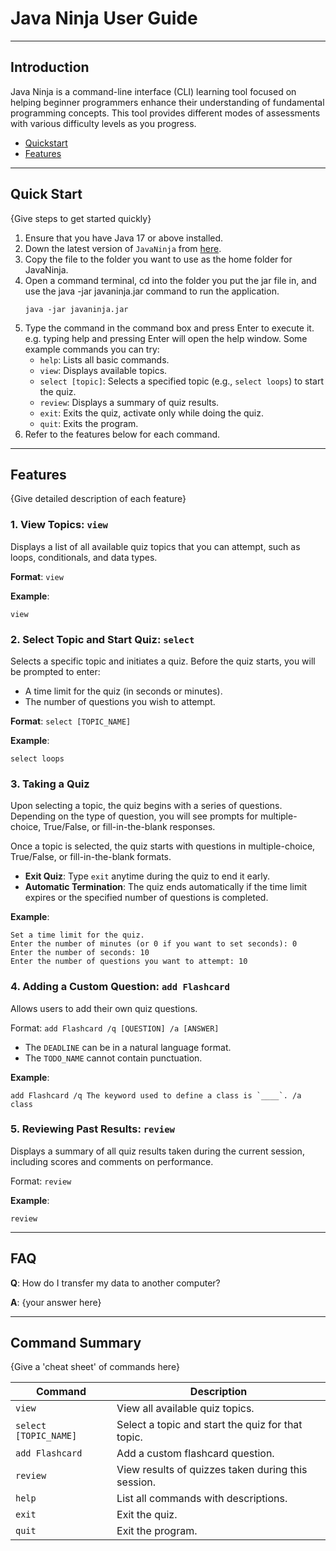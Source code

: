 # Java Ninja User Guide

---

## Introduction

Java Ninja is a command-line interface (CLI) learning tool focused on helping beginner programmers enhance their understanding of fundamental programming concepts. This tool provides different modes of assessments with various difficulty levels as you progress.

- [Quickstart](#QuickStart)
- [Features](#Features)

---

## Quick Start

{Give steps to get started quickly}

1. Ensure that you have Java 17 or above installed.
2. Down the latest version of `JavaNinja` from [here](http://link.to/duke).
3. Copy the file to the folder you want to use as the home folder for JavaNinja.
4. Open a command terminal, cd into the folder you put the jar file in, and use the java -jar javaninja.jar command to run the application.
   ```shell
   java -jar javaninja.jar
   ```
5. Type the command in the command box and press Enter to execute it. e.g. typing help and pressing Enter will open the help window.
   Some example commands you can try:
   - `help`: Lists all basic commands.
   - `view`: Displays available topics.
   - `select [topic]`: Selects a specified topic (e.g., `select loops`) to start the quiz.
   - `review`: Displays a summary of quiz results.
   - `exit`: Exits the quiz, activate only while doing the quiz.
   - `quit`: Exits the program.
6. Refer to the features below for each command.

---

## Features 

{Give detailed description of each feature}
### 1. View Topics: `view`
Displays a list of all available quiz topics that you can attempt, such as loops, conditionals, and data types.

**Format**: `view`

**Example**:
   ```shell
   view
   ```

### 2. Select Topic and Start Quiz: `select`
Selects a specific topic and initiates a quiz. Before the quiz starts, you will be prompted to enter:
- A time limit for the quiz (in seconds or minutes).
- The number of questions you wish to attempt.

**Format**: `select [TOPIC_NAME]`

**Example**: 
   ```shell
   select loops
   ```

### 3. Taking a Quiz
Upon selecting a topic, the quiz begins with a series of questions. Depending on the type of question, you will see prompts for multiple-choice, True/False, or fill-in-the-blank responses.

Once a topic is selected, the quiz starts with questions in multiple-choice, True/False, or fill-in-the-blank formats.

* **Exit Quiz**: Type `exit` anytime during the quiz to end it early.
* **Automatic Termination**: The quiz ends automatically if the time limit expires or the specified number of questions is completed.

**Example**:
   ```shell
   Set a time limit for the quiz.
   Enter the number of minutes (or 0 if you want to set seconds): 0
   Enter the number of seconds: 10
   Enter the number of questions you want to attempt: 10
   ```

### 4. Adding a Custom Question: `add Flashcard`
Allows users to add their own quiz questions.

Format: `add Flashcard /q [QUESTION] /a [ANSWER]`

* The `DEADLINE` can be in a natural language format.
* The `TODO_NAME` cannot contain punctuation.  

**Example**:
```shell
add Flashcard /q The keyword used to define a class is `____`. /a class
```

### 5. Reviewing Past Results: `review`
Displays a summary of all quiz results taken during the current session, including scores and comments on performance.

Format: `review`

**Example**:
```shell
review
```

---

## FAQ

**Q**: How do I transfer my data to another computer? 

**A**: {your answer here}

---

## Command Summary

{Give a 'cheat sheet' of commands here}

| Command               | Description                                                    |
|-----------------------|----------------------------------------------------------------|
| `view`                | View all available quiz topics.                                |
| `select [TOPIC_NAME]` | Select a topic and start the quiz for that topic.              |
| `add Flashcard`       | Add a custom flashcard question.                               |
| `review`              | View results of quizzes taken during this session.             |
| `help`                | List all commands with descriptions.                           |
| `exit`                | Exit the quiz. 
| `quit`                | Exit the program. 
